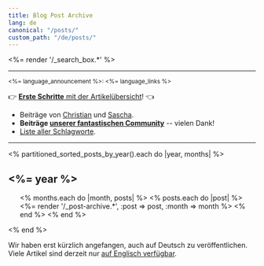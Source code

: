 ```yaml
---
title: Blog Post Archive
lang: de
canonical: "/posts/"
custom_path: "/de/posts/"
---
```


<%= render '/_search_box.*' %>

<hr>

<nav class="post__languages languages">
  <small>
    <%= language_announcement %>: <%= language_links %>
  </small>
</nav>

👉 [**Erste Schritte** mit der Artikelübersicht](/overview/)! 👈

<!-- TODO: create translated overviews
* Beiträge für jedes Jahr: <%= (2013..Date.today.year).to_a.reverse.map { |y| %Q{[#{y}](/posts/#{y}/)} }.join(", ") %>
* [Zettelkasten Live](/live/) vlog series.
-->

<!--TODO: Autorenseiten übersetzen-->
* Beiträge von [Christian](/authors/christian/) und [Sascha](/authors/sascha/).
* **Beiträge [unserer fantastischen Community](/authors/guests/)** -- vielen Dank!
* [Liste aller Schlagworte](/de/posts/tags/).

<hr>

<% partitioned_sorted_posts_by_year().each do |year, months| %>
<h2><%= year %></h2>

<ul class="allposts">
<% months.each do |month, posts| %>
<% posts.each do |post| %>
<%= render '/_post-archive.*', :post => post, :month => month %>
<% end %>
<% end %>
</ul>

<% end %>

<aside class="note">
<p>Wir haben erst kürzlich angefangen, auch auf Deutsch zu veröffentlichen. Viele Artikel sind derzeit nur <a href="/posts/" hreflang="en">auf Englisch verfügbar</a>.</p>
</aside>
